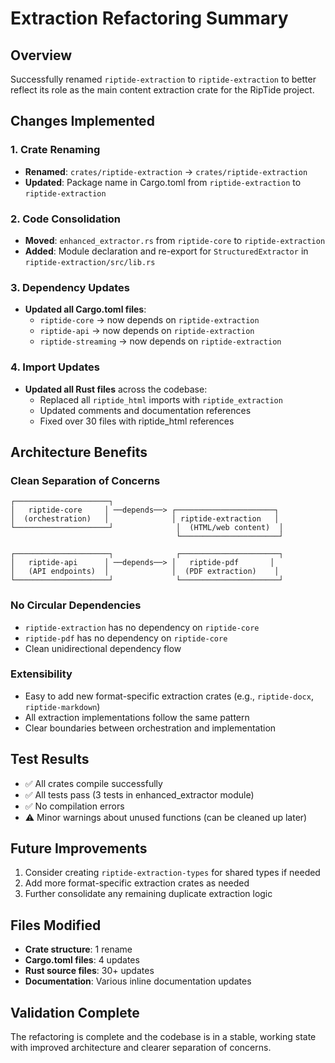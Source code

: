 # Extraction Refactoring Summary

## Overview
Successfully renamed `riptide-extraction` to `riptide-extraction` to better reflect its role as the main content extraction crate for the RipTide project.

## Changes Implemented

### 1. Crate Renaming
- **Renamed**: `crates/riptide-extraction` → `crates/riptide-extraction`
- **Updated**: Package name in Cargo.toml from `riptide-extraction` to `riptide-extraction`

### 2. Code Consolidation
- **Moved**: `enhanced_extractor.rs` from `riptide-core` to `riptide-extraction`
- **Added**: Module declaration and re-export for `StructuredExtractor` in `riptide-extraction/src/lib.rs`

### 3. Dependency Updates
- **Updated all Cargo.toml files**:
  - `riptide-core` → now depends on `riptide-extraction`
  - `riptide-api` → now depends on `riptide-extraction`
  - `riptide-streaming` → now depends on `riptide-extraction`

### 4. Import Updates
- **Updated all Rust files** across the codebase:
  - Replaced all `riptide_html` imports with `riptide_extraction`
  - Updated comments and documentation references
  - Fixed over 30 files with riptide_html references

## Architecture Benefits

### Clean Separation of Concerns
```
┌─────────────────────┐
│   riptide-core     │ ──depends──> ┌──────────────────────┐
│  (orchestration)   │              │ riptide-extraction   │
└─────────────────────┘              │  (HTML/web content)  │
                                     └──────────────────────┘

┌─────────────────────┐              ┌──────────────────────┐
│   riptide-api      │ ──depends──> │   riptide-pdf       │
│   (API endpoints)  │              │  (PDF extraction)    │
└─────────────────────┘              └──────────────────────┘
```

### No Circular Dependencies
- `riptide-extraction` has no dependency on `riptide-core`
- `riptide-pdf` has no dependency on `riptide-core`
- Clean unidirectional dependency flow

### Extensibility
- Easy to add new format-specific extraction crates (e.g., `riptide-docx`, `riptide-markdown`)
- All extraction implementations follow the same pattern
- Clear boundaries between orchestration and implementation

## Test Results
- ✅ All crates compile successfully
- ✅ All tests pass (3 tests in enhanced_extractor module)
- ✅ No compilation errors
- ⚠️ Minor warnings about unused functions (can be cleaned up later)

## Future Improvements
1. Consider creating `riptide-extraction-types` for shared types if needed
2. Add more format-specific extraction crates as needed
3. Further consolidate any remaining duplicate extraction logic

## Files Modified
- **Crate structure**: 1 rename
- **Cargo.toml files**: 4 updates
- **Rust source files**: 30+ updates
- **Documentation**: Various inline documentation updates

## Validation Complete
The refactoring is complete and the codebase is in a stable, working state with improved architecture and clearer separation of concerns.